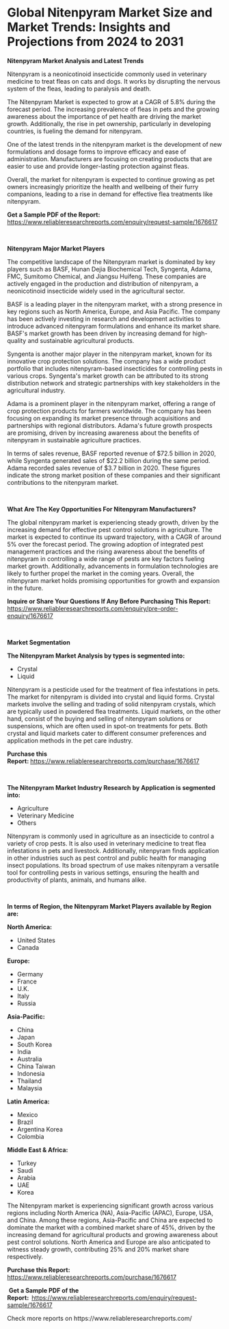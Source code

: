 <p><h1>Global Nitenpyram Market Size and Market Trends: Insights and Projections from 2024 to 2031</h1></p><p><strong>Nitenpyram Market Analysis and Latest Trends</strong></p>
<p><p>Nitenpyram is a neonicotinoid insecticide commonly used in veterinary medicine to treat fleas on cats and dogs. It works by disrupting the nervous system of the fleas, leading to paralysis and death.</p><p>The Nitenpyram Market is expected to grow at a CAGR of 5.8% during the forecast period. The increasing prevalence of fleas in pets and the growing awareness about the importance of pet health are driving the market growth. Additionally, the rise in pet ownership, particularly in developing countries, is fueling the demand for nitenpyram.</p><p>One of the latest trends in the nitenpyram market is the development of new formulations and dosage forms to improve efficacy and ease of administration. Manufacturers are focusing on creating products that are easier to use and provide longer-lasting protection against fleas.</p><p>Overall, the market for nitenpyram is expected to continue growing as pet owners increasingly prioritize the health and wellbeing of their furry companions, leading to a rise in demand for effective flea treatments like nitenpyram.</p></p>
<p><strong>Get a Sample PDF of the Report:&nbsp;</strong> <a href="https://www.reliableresearchreports.com/enquiry/request-sample/1676617">https://www.reliableresearchreports.com/enquiry/request-sample/1676617</a></p>
<p>&nbsp;</p>
<p><strong>Nitenpyram Major Market Players</strong></p>
<p><p>The competitive landscape of the Nitenpyram market is dominated by key players such as BASF, Hunan Dejia Biochemical Tech, Syngenta, Adama, FMC, Sumitomo Chemical, and Jiangsu Huifeng. These companies are actively engaged in the production and distribution of nitenpyram, a neonicotinoid insecticide widely used in the agricultural sector.</p><p>BASF is a leading player in the nitenpyram market, with a strong presence in key regions such as North America, Europe, and Asia Pacific. The company has been actively investing in research and development activities to introduce advanced nitenpyram formulations and enhance its market share. BASF's market growth has been driven by increasing demand for high-quality and sustainable agricultural products.</p><p>Syngenta is another major player in the nitenpyram market, known for its innovative crop protection solutions. The company has a wide product portfolio that includes nitenpyram-based insecticides for controlling pests in various crops. Syngenta's market growth can be attributed to its strong distribution network and strategic partnerships with key stakeholders in the agricultural industry.</p><p>Adama is a prominent player in the nitenpyram market, offering a range of crop protection products for farmers worldwide. The company has been focusing on expanding its market presence through acquisitions and partnerships with regional distributors. Adama's future growth prospects are promising, driven by increasing awareness about the benefits of nitenpyram in sustainable agriculture practices.</p><p>In terms of sales revenue, BASF reported revenue of $72.5 billion in 2020, while Syngenta generated sales of $22.2 billion during the same period. Adama recorded sales revenue of $3.7 billion in 2020. These figures indicate the strong market position of these companies and their significant contributions to the nitenpyram market.</p></p>
<p>&nbsp;</p>
<p><strong>What Are The Key Opportunities For Nitenpyram Manufacturers?</strong></p>
<p><p>The global nitenpyram market is experiencing steady growth, driven by the increasing demand for effective pest control solutions in agriculture. The market is expected to continue its upward trajectory, with a CAGR of around 5% over the forecast period. The growing adoption of integrated pest management practices and the rising awareness about the benefits of nitenpyram in controlling a wide range of pests are key factors fueling market growth. Additionally, advancements in formulation technologies are likely to further propel the market in the coming years. Overall, the nitenpyram market holds promising opportunities for growth and expansion in the future.</p></p>
<p><strong>Inquire or Share Your Questions If Any Before Purchasing This Report:</strong> <a href="https://www.reliableresearchreports.com/enquiry/pre-order-enquiry/1676617">https://www.reliableresearchreports.com/enquiry/pre-order-enquiry/1676617</a></p>
<p>&nbsp;</p>
<p><strong>Market Segmentation</strong></p>
<p><strong>The Nitenpyram Market Analysis by types is segmented into:</strong></p>
<p><ul><li>Crystal</li><li>Liquid</li></ul></p>
<p><p>Nitenpyram is a pesticide used for the treatment of flea infestations in pets. The market for nitenpyram is divided into crystal and liquid forms. Crystal markets involve the selling and trading of solid nitenpyram crystals, which are typically used in powdered flea treatments. Liquid markets, on the other hand, consist of the buying and selling of nitenpyram solutions or suspensions, which are often used in spot-on treatments for pets. Both crystal and liquid markets cater to different consumer preferences and application methods in the pet care industry.</p></p>
<p><strong>Purchase this Report:&nbsp;</strong><a href="https://www.reliableresearchreports.com/purchase/1676617">https://www.reliableresearchreports.com/purchase/1676617</a></p>
<p>&nbsp;</p>
<p><strong>The Nitenpyram Market Industry Research by Application is segmented into:</strong></p>
<p><ul><li>Agriculture</li><li>Veterinary Medicine</li><li>Others</li></ul></p>
<p><p>Nitenpyram is commonly used in agriculture as an insecticide to control a variety of crop pests. It is also used in veterinary medicine to treat flea infestations in pets and livestock. Additionally, nitenpyram finds application in other industries such as pest control and public health for managing insect populations. Its broad spectrum of use makes nitenpyram a versatile tool for controlling pests in various settings, ensuring the health and productivity of plants, animals, and humans alike.</p></p>
<p>&nbsp;</p>
<p><strong>In terms of Region, the Nitenpyram Market Players available by Region are:</strong></p>
<p>
    <p> <strong> North America: </strong>
        <ul>
            <li>United States</li>
            <li>Canada</li>
        </ul>
        </p> 
    <p> <strong> Europe: </strong>
        <ul>
            <li>Germany</li>
            <li>France</li>
            <li>U.K.</li>
            <li>Italy</li>
            <li>Russia</li>
        </ul>
        </p> 
    <p> <strong> Asia-Pacific: </strong>
        <ul>
            <li>China</li>
            <li>Japan</li>
            <li>South Korea</li>
            <li>India</li>
            <li>Australia</li>
            <li>China Taiwan</li>
            <li>Indonesia</li>
            <li>Thailand</li>
            <li>Malaysia</li>
        </ul>
        </p> 
    <p> <strong> Latin America: </strong>
        <ul>
            <li>Mexico</li>
            <li>Brazil</li>
            <li>Argentina Korea</li>
            <li>Colombia</li>
        </ul>
        </p> 
    <p> <strong> Middle East & Africa: </strong>
        <ul>
            <li>Turkey</li>
            <li>Saudi</li>
            <li>Arabia</li>
            <li>UAE</li>
            <li>Korea</li>
        </ul>
    </p>
    </p>
<p><p>The Nitenpyram market is experiencing significant growth across various regions including North America (NA), Asia-Pacific (APAC), Europe, USA, and China. Among these regions, Asia-Pacific and China are expected to dominate the market with a combined market share of 45%, driven by the increasing demand for agricultural products and growing awareness about pest control solutions. North America and Europe are also anticipated to witness steady growth, contributing 25% and 20% market share respectively.</p></p>
<p><strong>Purchase this Report: </strong><a href="https://www.reliableresearchreports.com/purchase/1676617">https://www.reliableresearchreports.com/purchase/1676617</a></p>
<p>&nbsp;<strong>Get a Sample PDF of the Report:&nbsp;&nbsp;</strong><a href="https://www.reliableresearchreports.com/enquiry/request-sample/1676617">https://www.reliableresearchreports.com/enquiry/request-sample/1676617</a></p>
<p><strong></strong></p>
<p>Check more reports on https://www.reliableresearchreports.com/</p>